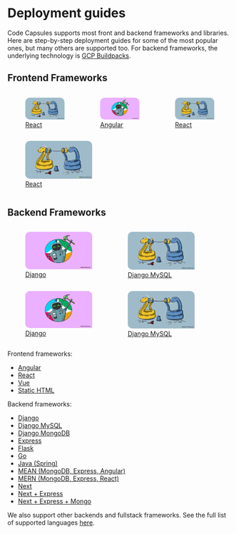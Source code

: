 # Deployment guides

Code Capsules supports most front and backend frameworks and libraries. Here are step-by-step deployment guides for some of the most popular ones, but many others are supported too. For backend frameworks, the underlying technology is [GCP Buildpacks](https://github.com/GoogleCloudPlatform/buildpacks#language-idiomatic-configuration-options).

## Frontend Frameworks

<div style="display: flex; flex-direction: row; justify-content: space-between">

<figure>
  <a href="./how-to-deploy-react-application-to-production/">
    <img style="border-radius: 10px 10px 0" src="../assets/tutorials/creating-and-hosting-a-flask-api/creating-flask-api-cover.jpg" width="150" />
    <figcaption>React</figcaption>
  </a>
</figure>
<figure>
  <a href="./how-to-deploy-angular-application-to-production/">
    <img style="border-radius: 10px 10px 0" src="../assets/tutorials/build-slackbot-with-node/CodeCapsules_SlackBot.jpg" width="150" />
    <figcaption>Angular</figcaption>
  </a>
</figure>

<figure>
  <a href="./how-to-deploy-react-application-to-production/">
    <img style="border-radius: 10px 10px 0" src="../assets/tutorials/creating-and-hosting-a-flask-api/creating-flask-api-cover.jpg" width="150" />
    <figcaption>React</figcaption>
  </a>
</figure>
</div>

<div style="display: flex; flex-direction: row; justify-content: start;">
<figure>
  <a href="./how-to-deploy-react-application-to-production/">
    <img style="border-radius: 10px 10px 0" src="../assets/tutorials/creating-and-hosting-a-flask-api/creating-flask-api-cover.jpg" width="150" />
    <figcaption>React</figcaption>
  </a>
</figure>
</div>

## Backend Frameworks

<div style="display: flex; flex-wrap: wrap;">
<figure>
  <a href="./how-to-deploy-django-application-to-production/">
    <img style="border-radius: 10px 10px 0" src="../assets/tutorials/build-slackbot-with-node/CodeCapsules_SlackBot.jpg" width="150" />
    <figcaption>Django</figcaption>
  </a>
</figure>

<figure>
  <a href="./how-to-deploy-django-mysql-application-to-production">
    <img style="border-radius: 10px 10px 0" src="../assets/tutorials/creating-and-hosting-a-flask-api/creating-flask-api-cover.jpg" width="150" />
    <figcaption>Django MySQL</figcaption>
  </a>
</figure>
<figure>
  <a href="./how-to-deploy-django-application-to-production/">
    <img style="border-radius: 10px 10px 0" src="../assets/tutorials/build-slackbot-with-node/CodeCapsules_SlackBot.jpg" width="150" />
    <figcaption>Django</figcaption>
  </a>
</figure>

<figure>
  <a href="./how-to-deploy-django-mysql-application-to-production">
    <img style="border-radius: 10px 10px 0" src="../assets/tutorials/creating-and-hosting-a-flask-api/creating-flask-api-cover.jpg" width="150" />
    <figcaption>Django MySQL</figcaption>
  </a>
</figure>
</div>

Frontend frameworks:

- [Angular](./how-to-deploy-angular-application-to-production.md)
- [React](./how-to-deploy-react-application-to-production.md)
- [Vue](./how-to-deploy-vue-application-to-production.md)
- [Static HTML](./how-to-deploy-static-html-to-production.md)

Backend frameworks:

- [Django](./how-to-deploy-django-application-to-production.md)
- [Django MySQL](./how-to-deploy-django-mysql-application-to-production.md)
- [Django MongoDB](./how-to-deploy-django-mongodb-application-to-production.md)
- [Express](./how-to-deploy-express-application-to-production.md)
- [Flask](./how-to-deploy-flask-application-to-production.md)
- [Go](./how-to-deploy-go-application-to-production.md)
- [Java (Spring)](./how-to-deploy-java-application-to-production.md)
- [MEAN (MongoDB, Express, Angular)](./how-to-deploy-mean-stack-application-to-production.md)
- [MERN (MongoDB, Express, React)](./how-to-deploy-mern-stack-application-to-production.md)
- [Next](./how-to-deploy-next-application-to-production.md)
- [Next + Express](./how-to-deploy-next-express-application-to-production.md)
- [Next + Express + Mongo](./how-to-deploy-next-express-mongo-application-to-production.md)

We also support other backends and fullstack frameworks. See the full list of supported languages [here](https://github.com/GoogleCloudPlatform/buildpacks#language-idiomatic-configuration-options).